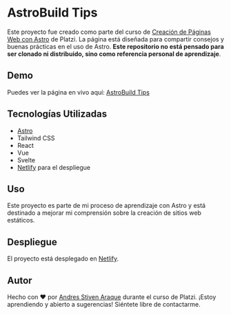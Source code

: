 # AstroBuild Tips

Este proyecto fue creado como parte del curso de [Creación de Páginas Web con Astro](https://platzi.com/cursos/astro/) de Platzi. La página está diseñada para compartir consejos y buenas prácticas en el uso de Astro. **Este repositorio no está pensado para ser clonado ni distribuido, sino como referencia personal de aprendizaje**.

## Demo

Puedes ver la página en vivo aquí: [AstroBuild Tips](https://astrobuild-tips.netlify.app/)

## Tecnologías Utilizadas

- [Astro](https://astro.build/)
- Tailwind CSS
- React
- Vue
- Svelte
- [Netlify](https://www.netlify.com/) para el despliegue

## Uso

Este proyecto es parte de mi proceso de aprendizaje con Astro y está destinado a mejorar mi comprensión sobre la creación de sitios web estáticos.

## Despliegue

El proyecto está desplegado en [Netlify](https://astrobuild-tips.netlify.app/).

## Autor

Hecho con ❤️ por [Andres Stiven Araque](https://github.com/Mono-A3) durante el curso de Platzi. ¡Estoy aprendiendo y abierto a sugerencias! Siéntete libre de contactarme.
